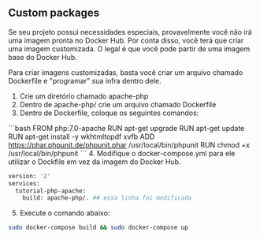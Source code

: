 ## Custom packages

Se seu projeto possui necessidades especiais, provavelmente você não irá uma imagem pronta no Docker Hub. Por conta disso, você terá que criar uma imagem customizada. O legal é que você pode partir de uma imagem base do Docker Hub.

Para criar imagens customizadas, basta vocẽ criar um arquivo chamado Dockerfile e "programar" sua infra dentro dele.

1. Crie um diretório chamado apache-php
2. Dentro de apache-php/ crie um arquivo chamado Dockerfile
3. Dentro de Dockerfile, coloque os seguintes comandos:

´´´bash
FROM php:7.0-apache
RUN apt-get upgrade
RUN apt-get update
RUN apt-get install -y wkhtmltopdf xvfb
ADD https://phar.phpunit.de/phpunit.phar /usr/local/bin/phpunit
RUN chmod +x /usr/local/bin/phpunit
´´´
4. Modifique o docker-compose.yml para ele utilizar o Dockfile em vez da imagem do Docker Hub.

```bash
version: '2'
services:
  tutorial-php-apache:
    build: apache-php/. ## essa linha foi modificada
```
5. Execute o comando abaixo:

```bash
sudo docker-compose build && sudo docker-compose up
```
